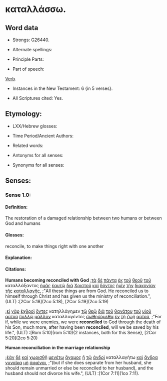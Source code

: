 # καταλλάσσω.

<!-- Status: S2=Needs2ndReview -->
<!-- Lexica used for edits: BDAG, FFM, LN, BN, A-S -->

## Word data

* Strongs: G26440.


* Alternate spellings:

* Principle Parts: 

* Part of speech: 

[Verb](http://ugg.readthedocs.io/en/latest/verb.html).

* Instances in the New Testament: 6 {in 5 verses}.

* All Scriptures cited: Yes.

## Etymology: 

* LXX/Hebrew glosses: 

* Time Period/Ancient Authors: 

* Related words: 

* Antonyms for all senses:

* Synonyms for all senses: 

## Senses:

### Sense 1.0:

#### Definition: 

The restoration of a damaged relationship between two humans or between God and humans

#### Glosses:

reconcile, to make things right with one another

#### Explanation:

#### Citations:

**Humans becoming reconciled with God**
;[τὰ](../G35880/01.md) [δὲ](../G11610/01.md) [πάντα](../G39560/01.md) [ἐκ](../G15370/01.md) [τοῦ](../G35880/01.md) [θεοῦ](../G23160/01.md) [τοῦ](../G35880/01.md) καταλλάξαντος [ἡμᾶς](../G14730/01.md) [ἑαυτῷ](../G14380/01.md) [διὰ](../G12230/01.md) [Χριστοῦ](../G55470/01.md) [καὶ](../G25320/01.md) [δόντος](../G13250/01.md) [ἡμῖν](../G14730/01.md) [τὴν](../G35880/01.md) [διακονίαν](../G12480/01.md) [τῆς](../G35880/01.md) [καταλλαγῆς](../G26430/01.md), 
;"All these things are from God. He reconciled us to himself through Christ and has given us the ministry of reconciliation.",  (ULT)
:[2Cor 5:18](2co 5:18),  [2Cor 5:19](2co 5:19)



;[εἰ](../G14870/01.md) [γὰρ](../G10630/01.md) [ἐχθροὶ](../G21900/01.md) [ὄντες](../G99999/01.md) κατηλλάγημεν [τῷ](../G35880/01.md) [θεῷ](../G23160/01.md) [διὰ](../G12230/01.md) [τοῦ](../G35880/01.md) [θανάτου](../G22880/01.md) [τοῦ](../G35880/01.md) [υἱοῦ](../G52070/01.md) [αὐτοῦ](../G08460/01.md) [πολλῷ](../G41830/01.md) [μᾶλλον](../G31230/01.md) καταλλαγέντες [σωθησόμεθα](../G49820/01.md) [ἐν](../G17220/01.md) [τῇ](../G35880/01.md) [ζωῇ](../G22220/01.md) [αὐτοῦ](../G08460/01.md), 
;"For if, while we were enemies, we were **reconciled** to God through the death of his Son, much more, after having been **reconciled**, will we be saved by his life.",  (ULT)
:[Rom 5:10](rom 5:10){2 instances, both for this Sense},  [2Cor 5:20](2co 5:20)


**Human reconciliation in the marriage relationship**

;[ἐὰν](../G14370/01.md) [δὲ](../G11610/01.md) [καὶ](../G25320/01.md) [χωρισθῇ](../G55630/01.md) [μενέτω](../G33060/01.md) [ἄγαμος](../G00220/01.md) [ἢ](../G22280/01.md) [τῷ](../G35880/01.md) [ἀνδρὶ](../G04350/01.md) καταλλαγήτω [καὶ](../G25320/01.md) [ἄνδρα](../G04350/01.md) [γυναῖκα](../G11350/01.md) [μὴ](../G33610/01.md) [ἀφιέναι](../G08630/01.md), 
;"(but if she does separate from her husband, she should remain unmarried or else be reconciled to her husband), and the husband should not divorce his wife.",  (ULT)
:[1Cor 7:11](1co 7:11).
